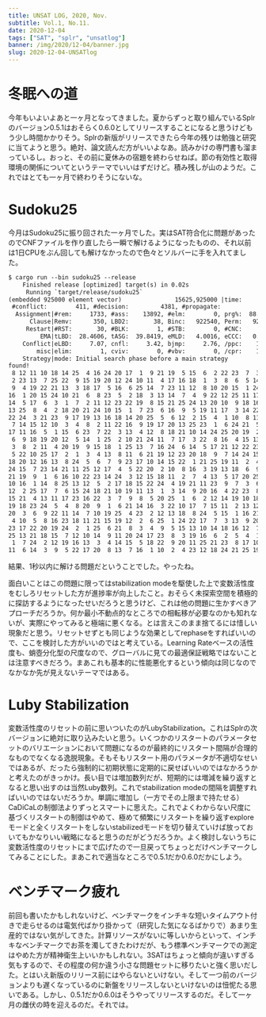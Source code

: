 ```yaml
---
title: UNSAT LOG, 2020, Nov.
subtitle: Vol.1, No.11.
date: 2020-12-04
tags: ["SAT", "splr", "unsatlog"]
banner: /img/2020/12-04/banner.jpg
slug: 2020-12-04-UNSATlog
---
```

# 冬眠への道

今年もいよいよあと一ヶ月となってきました。夏からずっと取り組んでいるSplrのバージョン0.5.1はおそらく0.6.0としてリリースすることになると思うけどもう少し時間かかりそう。Splrの新版がリリースできたら今年の残りは勉強と研究に当てようと思う。絶対、論文読んだ方がいいよなあ。読みかけの専門書も溜まっているし。おっと、その前に夏休みの宿題を終わらせねば。節の有効性と取得環境の関係についてというテーマでいいはずだけど。積み残しが山のようだ。これではとても一ヶ月で終わりそうにないな。

# Sudoku25

今月はSudoku25に振り回された一ヶ月でした。実はSAT符合化に問題があったのでCNFファイルを作り直したら一瞬で解けるようになったものの、それ以前は1日CPUをぶん回しても解けなかったので色々とソルバーに手を入れてました。

```txt
$ cargo run --bin sudoku25 --release
    Finished release [optimized] target(s) in 0.02s
     Running `target/release/sudoku25`
(embedded 925000 element vector)               15625,925000 |time:     0.71
 #conflict:        411, #decision:         4381, #propagate:           4786 
  Assignment|#rem:     1733, #ass:    13892, #elm:        0, prg%:  88.9088 
      Clause|Remv:      350, LBD2:       38, Binc:   922540, Perm:   924410 
     Restart|#RST:       30, #BLK:        1, #STB:        0, #CNC:        0 
         EMA|tLBD:  28.4606, tASG:  39.8419, eMLD:   4.0016, eCCC:   0.1080 
    Conflict|eLBD:     7.07, cnfl:     3.42, bjmp:     2.76, /ppc:    11.64 
        misc|elim:        1, cviv:        0, #vbv:        0, /cpr:    13.70 
    Strategy|mode: Initial search phase before a main strategy
found!
 8 12 11 10 18 14 25  4 16 24 20 17  1  9 21 19  5 15  6  2 22 23  7  3 13 
 2 23 13  7 25 22  9 15 19 20 12 24 10 11  4 17 16 18  1  3  8  6  5 14 21 
 9  4 19 22 21 13  3 18 17  5 16  6 25 14  7 23 11 12  8 10 20 15  1 24  2 
16  1 20 15 24 10 21  6  8 23  5  2 18  3 13 14  7  4  9 22 12 25 11 17 19 
14  5 17  6  3  1  7  2 11 12 23 22 19  8 15 21 25 24 13 20 10  9 18 16  4 
13 25  8  4  2 18 20 21 24 10 15  1  7 23  6 16  9  5 19 11 17  3 14 22 12 
22 24  3 21 23  9 17 19 13 16 18 14 20 25  5  6 12  2 15  4  1 10  8 11  7 
 7 14 15 12 10  3  4  8  2 11 22 16  9 19 17 20 13 25 23  1  6 24 21  5 18 
17 11 16  5  1 15  6 23  7 22  3 13  4 12  8 18 21 10 14 24 25 20 19  2  9 
 6  9 18 19 20 12  5 14  1 25  2 10 21 24 11  7 17  3 22  8 16  4 15 13 23 
 3  8  2 11  4 20 19  9 15 18  1 25 13  7 16 24  6 14  5 17 21 12 22 23 10 
 5 22 10 25 17  2  1  3  4 13  8 11  6 21 19 12 23 20 18  9  7 14 24 15 16 
18 20 12 16 13  8 24  5  6  7  9 23 17 10 14 15 22  1 21 25 19 11  2  4  3 
24 15  7 23 14 21 11 25 12 17  4  5 22 20  2 10  8 16  3 19 13 18  6  9  1 
21 19  9  1  6 16 10 22 23 14 24  3 12 15 18 11  2  7  4 13  5 17 20 25  8 
10 16  1 14  8 25 13 12  5  2 17 18 15 22 24  4 19 21 11 23  9  7  3  6 20 
12  2 25 17  7  6 15 24 18 21 10 19 11 13  1  3 14  9 20 16  4 22 23  8  5 
15 21  4 13 11 17 23 16 22  3  7  9  8  5 20 25  1  6  2 12 14 19 10 18 24 
19 18 23 24  5  4  8 20  9  1  6 21 14 16  3 22 10 17  7 15 11  2 13 12 25 
20  3  6  9 22 11 14  7 10 19 25  4 23  2 12 13 18  8 24  5 15  1 16 21 17 
 4 10  5  8 16 23 18 11 21 15 19 12  2  6 25  1 24 22 17  7  3 13  9 20 14 
23 17 22 20 19 24  2  1 25  6 21  8  3  4  9  5 15 13 10 14 18 16 12  7 11 
25 13 21 18 15  7 12 10 14  9 11 20 24 17 23  8  3 19 16  6  2  5  4  1 22 
 1  7 24  2 12 19 16 13  3  4 14 15  5 18 22  9 20 11 25 21 23  8 17 10  6 
11  6 14  3  9  5 22 17 20  8 13  7 16  1 10  2  4 23 12 18 24 21 25 19 15 
```

結果、1秒以内に解ける問題だということでした。やったね。

面白いことはこの問題に限ってはstabilization modeを駆使した上で変数活性度をむしろリセットした方が進捗率が向上したこと。おそらく未探索空間を積極的に探訪するようになったせいだろうと思うけど、これは他の問題に生かすべきアプローチだろうか。何か最小不動点的なところでの相転移が必要なのかも知れないが、実際にやってみると極端に悪くなる。とは言えこのまま捨てるには惜しい現象だと思う。リセットせずとも同じような効果としてrephaseをすればいいので、ここを検討した方がいいのではと考えている。Learning Rateベースの活性度も、蛸壺分化型の尺度なので、グローバルに見ての最適保証戦略ではないことは注意すべきだろう。まあこれも基本的に性能悪化するという傾向は同じなのでなかなか先が見えないテーマではある。

# Luby Stabilization

変数活性度のリセットの前に思いついたのがLubyStabilization。これはSplrの次バージョンに絶対に取り込みたいと思う。いくつかのリスタートのパラメータセットのバリエーションにおいて問題になるのが最終的にリスタート間隔が合理的なものでなくなる逸脱現象。そもそもリスタート用のパラメータが不適切なせいではあるが、だったら強制的に初期状態に定期的に戻せばいいのではなかろうかと考えたのがきっかけ。長い目では増加数列だが、短期的には増減を繰り返すとなると思い出すのは当然Luby数列。これでstabilization modeの間隔を調整すればいいのではないだろうか。単調に増加し（一方でその上限まで持たせる）CaDiCaLの制御法よりずっとスマートに思えた。これでよくわからない尺度に基づくリスタートの制御はやめて、極めて頻繁にリスタートを繰り返すexploreモードと全くリスタートをしないstabilizedモードを切り替えていけば放っておいてもかなりいい戦略になると思うのだがどうだろうか。よく検討しないうちに変数活性度のリセットにまで広げたので一旦戻ってちょっとだけベンチマークしてみることにした。まあこれで適当なところで0.5.1だか0.6.0だかにしよう。

# ベンチマーク疲れ

前回も書いたかもしれないけど、ベンチマークをインチキな短いタイムアウト付きで走らせるのは電気代ばかり掛かって（研究した気になるばかりで）あまり生産的ではない気がしてきた。計算リソースがないに等しいからといって、インチキなベンチマークでお茶を濁してきたわけだが、もう標準ベンチマークでの測定はやめた方が精神衛生上いいかもしれない。3SATはちょっと傾向が違いすぎる気もするので、その程度の何か違う小さな問題セットに移りたいと強く思いだした。とはいえ新版のリリース前にはやらないといけない。そして一つ前のバージョンよりも遅くなっているのに新盤をリリースしないといけないのは忸怩たる思いである。しかし、0.5.1だか0.6.0はそうやってリリースするのだ。そして一ヶ月の雌伏の時を迎えるのだ。それでは。

